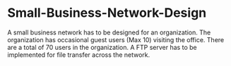 # Small-Business-Network-Design
A small business network has to be designed for an organization. The organization has occasional guest users (Max 10) visiting the office. There are a total of 70 users in the organization. A FTP server has to be implemented for file transfer across the network.
